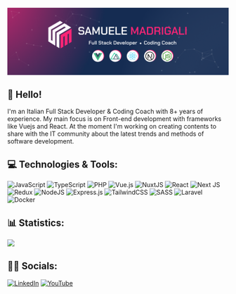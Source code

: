 ![Header](https://raw.githubusercontent.com/samuelemadrigali/samuelemadrigali/main/banner.png?raw=true "Header")

## 👋 Hello!

I'm an Italian Full Stack Developer & Coding Coach with 8+ years of experience.
My main focus is on Front-end development with frameworks like Vuejs and React.
At the moment I'm working on creating contents to share with the IT community about the latest trends and methods of software development.

## 💻 Technologies & Tools:

![JavaScript](https://img.shields.io/badge/javascript-%23323330.svg?style=flat&logo=javascript&logoColor=%23F7DF1E)
![TypeScript](https://img.shields.io/badge/typescript-%23007ACC.svg?style=flat&logo=typescript&logoColor=white)
![PHP](https://img.shields.io/badge/php-%23777BB4.svg?style=flat&logo=php&logoColor=white)
![Vue.js](https://img.shields.io/badge/vuejs-%2335495e.svg?style=flat&logo=vuedotjs&logoColor=%234FC08D)
![NuxtJS](https://img.shields.io/badge/Nuxt-black?style=flat&logo=nuxt.js&logoColor=white)
![React](https://img.shields.io/badge/react-%2320232a.svg?style=flat&logo=react&logoColor=%2361DAFB)
![Next JS](https://img.shields.io/badge/Next-black?style=flat&logo=next.js&logoColor=white)
![Redux](https://img.shields.io/badge/redux-%23593d88.svg?style=flat&logo=redux&logoColor=white)
![NodeJS](https://img.shields.io/badge/node.js-6DA55F?style=flat&logo=node.js&logoColor=white)
![Express.js](https://img.shields.io/badge/express.js-%23404d59.svg?style=flat&logo=express&logoColor=%2361DAFB)
![TailwindCSS](https://img.shields.io/badge/tailwindcss-%2338B2AC.svg?style=flat&logo=tailwind-css&logoColor=white)
![SASS](https://img.shields.io/badge/SASS-hotpink.svg?style=flat&logo=SASS&logoColor=white)
![Laravel](https://img.shields.io/badge/laravel-%23FF2D20.svg?style=flat&logo=laravel&logoColor=white)
![Docker](https://img.shields.io/badge/docker-%230db7ed.svg?style=flat&logo=docker&logoColor=white)

## 📊 Statistics:

![](https://github-readme-stats.vercel.app/api?username=samuelemadrigali&theme=dark&hide_border=false&include_all_commits=false&count_private=false)

## 👨‍💻 Socials:

[![LinkedIn](https://img.shields.io/badge/LinkedIn-%230077B5.svg?logo=linkedin&logoColor=white)](https://linkedin.com/in/samuele-madrigali-a4905a76)
[![YouTube](https://img.shields.io/badge/YouTube-%23FF0000.svg?logo=YouTube&logoColor=white)](https://youtube.com/@samuelemadrigali)

<!--
**samuelemadrigali/samuelemadrigali** is a ✨ _special_ ✨ repository because its `README.md` (this file) appears on your GitHub profile.

Here are some ideas to get you started:

- 🔭 I’m currently working on ...
- 🌱 I’m currently learning ...
- 👯 I’m looking to collaborate on ...
- 🤔 I’m looking for help with ...
- 💬 Ask me about ...
- 📫 How to reach me: ...
- 😄 Pronouns: ...
- ⚡ Fun fact: ...
-->
